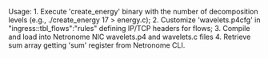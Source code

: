 Usage:
	1. Execute 'create_energy' binary with the number of decomposition levels (e.g., ./create_energy 17 > energy.c);
	2. Customize 'wavelets.p4cfg' in "ingress::tbl_flows":"rules" defining IP/TCP headers for flows;
	3. Compile and load into Netronome NIC wavelets.p4 and wavelets.c files
	4. Retrieve sum array getting 'sum' register from Netronome CLI.
